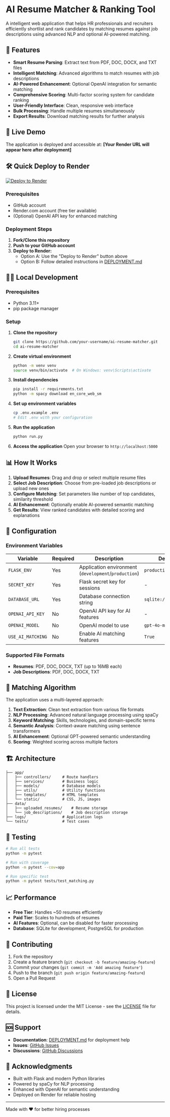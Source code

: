 # AI Resume Matcher & Ranking Tool

A intelligent web application that helps HR professionals and recruiters efficiently shortlist and rank candidates by matching resumes against job descriptions using advanced NLP and optional AI-powered matching.

## 🌟 Features

- **Smart Resume Parsing**: Extract text from PDF, DOC, DOCX, and TXT files
- **Intelligent Matching**: Advanced algorithms to match resumes with job descriptions
- **AI-Powered Enhancement**: Optional OpenAI integration for semantic matching
- **Comprehensive Scoring**: Multi-factor scoring system for candidate ranking
- **User-Friendly Interface**: Clean, responsive web interface
- **Bulk Processing**: Handle multiple resumes simultaneously
- **Export Results**: Download matching results for further analysis

## 🚀 Live Demo

The application is deployed and accessible at: **[Your Render URL will appear here after deployment]**

## 🛠️ Quick Deploy to Render

[![Deploy to Render](https://render.com/images/deploy-to-render-button.svg)](https://render.com/deploy)

### Prerequisites
- GitHub account
- Render.com account (free tier available)
- (Optional) OpenAI API key for enhanced matching

### Deployment Steps

1. **Fork/Clone this repository**
2. **Push to your GitHub account**
3. **Deploy to Render:**
   - Option A: Use the "Deploy to Render" button above
   - Option B: Follow detailed instructions in [DEPLOYMENT.md](DEPLOYMENT.md)

## 🏃‍♂️ Local Development

### Prerequisites
- Python 3.11+
- pip package manager

### Setup

1. **Clone the repository**
   ```bash
   git clone https://github.com/your-username/ai-resume-matcher.git
   cd ai-resume-matcher
   ```

2. **Create virtual environment**
   ```bash
   python -m venv venv
   source venv/bin/activate  # On Windows: venv\Scripts\activate
   ```

3. **Install dependencies**
   ```bash
   pip install -r requirements.txt
   python -m spacy download en_core_web_sm
   ```

4. **Set up environment variables**
   ```bash
   cp .env.example .env
   # Edit .env with your configuration
   ```

5. **Run the application**
   ```bash
   python run.py
   ```

6. **Access the application**
   Open your browser to `http://localhost:5000`

## 📊 How It Works

1. **Upload Resumes**: Drag and drop or select multiple resume files
2. **Select Job Description**: Choose from pre-loaded job descriptions or upload new ones
3. **Configure Matching**: Set parameters like number of top candidates, similarity threshold
4. **AI Enhancement**: Optionally enable AI-powered semantic matching
5. **Get Results**: View ranked candidates with detailed scoring and explanations

## 🔧 Configuration

### Environment Variables

| Variable | Required | Description | Default |
|----------|----------|-------------|---------|
| `FLASK_ENV` | Yes | Application environment (`development`/`production`) | `production` |
| `SECRET_KEY` | Yes | Flask secret key for sessions | - |
| `DATABASE_URL` | Yes | Database connection string | `sqlite:///rsart.db` |
| `OPENAI_API_KEY` | No | OpenAI API key for AI features | - |
| `OPENAI_MODEL` | No | OpenAI model to use | `gpt-4o-mini` |
| `USE_AI_MATCHING` | No | Enable AI matching features | `True` |

### Supported File Formats

- **Resumes**: PDF, DOC, DOCX, TXT (up to 16MB each)
- **Job Descriptions**: PDF, DOC, DOCX, TXT

## 🎯 Matching Algorithm

The application uses a multi-layered approach:

1. **Text Extraction**: Clean text extraction from various file formats
2. **NLP Processing**: Advanced natural language processing using spaCy
3. **Keyword Matching**: Skills, technologies, and domain-specific terms
4. **Semantic Analysis**: Context-aware matching using sentence transformers
5. **AI Enhancement**: Optional GPT-powered semantic understanding
6. **Scoring**: Weighted scoring across multiple factors

## 🏗️ Architecture

```
├── app/
│   ├── controllers/     # Route handlers
│   ├── services/        # Business logic
│   ├── models/          # Database models
│   ├── utils/           # Utility functions
│   ├── templates/       # HTML templates
│   └── static/          # CSS, JS, images
├── data/
│   ├── uploaded_resumes/    # Resume storage
│   └── job_descriptions/    # Job description storage
├── logs/                # Application logs
└── tests/               # Test cases
```

## 🧪 Testing

```bash
# Run all tests
python -m pytest

# Run with coverage
python -m pytest --cov=app

# Run specific test
python -m pytest tests/test_matching.py
```

## 📈 Performance

- **Free Tier**: Handles ~50 resumes efficiently
- **Paid Tier**: Scales to hundreds of resumes
- **AI Features**: Optional, can be disabled for faster processing
- **Database**: SQLite for development, PostgreSQL for production

## 🤝 Contributing

1. Fork the repository
2. Create a feature branch (`git checkout -b feature/amazing-feature`)
3. Commit your changes (`git commit -m 'Add amazing feature'`)
4. Push to the branch (`git push origin feature/amazing-feature`)
5. Open a Pull Request

## 📄 License

This project is licensed under the MIT License - see the [LICENSE](LICENSE) file for details.

## 🆘 Support

- **Documentation**: [DEPLOYMENT.md](DEPLOYMENT.md) for deployment help
- **Issues**: [GitHub Issues](https://github.com/your-username/ai-resume-matcher/issues)
- **Discussions**: [GitHub Discussions](https://github.com/your-username/ai-resume-matcher/discussions)

## 🎉 Acknowledgments

- Built with Flask and modern Python libraries
- Powered by spaCy for NLP processing
- Enhanced with OpenAI for semantic understanding
- Deployed on Render for reliable hosting

---

Made with ❤️ for better hiring processes